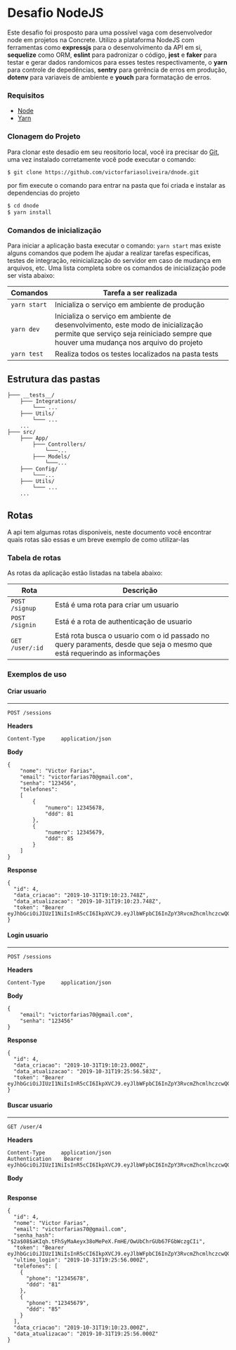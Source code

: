 
# Desafio NodeJS

Este desafio foi prosposto para uma possível vaga com desenvolvedor node em projetos na
Concrete. Utilizo a plataforma NodeJS com ferramentas como **expressjs** para o desenvolvimento
da API em si, **sequelize** como ORM, **eslint** para padronizar o código, **jest** e **faker** para testar e gerar dados randomicos para esses testes respectivamente, o **yarn** para controle de depedências, **sentry** para gerência de erros em produção, **dotenv** 
para variaveis de ambiente e **youch** para formatação de erros.

### Requisitos
- [Node](https://nodejs.org/en/download/)
- [Yarn](https://yarnpkg.com/lang/en/docs/install)

### Clonagem do Projeto
Para clonar este desadio em seu reositorio local, você ira precisar do [Git](https://git-scm.com/ "Git"), uma vez instalado corretamente você pode executar o comando:
```bash
$ git clone https://github.com/victorfariasoliveira/dnode.git
```
por fim execute o comando para entrar na pasta que foi criada e instalar as dependencias do projeto
```bash
$ cd dnode
$ yarn install
```

### Comandos de inicialização

Para iniciar a aplicação basta executar o comando: `yarn start` mas existe alguns comandos que podem lhe ajudar a realizar tarefas especificas, testes de integração, reinicialização do servidor em caso de mudança em arquivos, etc. Uma lista completa sobre os comandos de inicialização pode ser vista abaixo:

Comandos  | Tarefa a ser realizada
------------- | -------------
`yarn start` | Inicializa o serviço em ambiente de produção
`yarn dev` | Inicializa o serviço em ambiente de desenvolvimento, este modo de inicialização permite que serviço seja reiniciado sempre  que houver uma mudança nos arquivo do projeto
`yarn test` | Realiza todos os testes localizados na pasta tests

## Estrutura das pastas
```
├─── __tests__/
	├─── Integrations/
		└─── ...
	├─── Utils/
		└─── ...
	...
├─── src/
	├─── App/
		├─── Controllers/
			└───...
		├─── Models/
			└───...
	├─── Config/
		└───...
	├─── Utils/
		└─── ...
	...
```

## Rotas

A api tem algumas rotas disponiveis, neste documento você encontrar quais rotas são essas e um breve exemplo de como utilizar-las
### Tabela de rotas

As rotas da aplicação estão listadas na tabela abaixo:

Rota  |  Descrição
--------------------  | --------------
`POST /signup`  | Está é uma rota para criar um usuario
`POST /signin`  | Está é a rota de authenticação de usuario
`GET /user/:id`  | Está rota busca o usuario com o id passado no query paraments, desde que seja o mesmo que está requerindo as informações


### Exemplos de uso

#### Criar usuario
---
```
POST /sessions
```

**Headers**
```
Content-Type     application/json
```

**Body**

```
{
	"nome": "Victor Farias",
	"email": "victorfarias70@gmail.com",
	"senha": "123456",
	"telefones": 
    [
		{
            "numero": 12345678, 
            "ddd": 81
        },
		{
            "numero": 12345679, 
            "ddd": 85
        }
	]
}
```

**Response**
```
{
  "id": 4,
  "data_criacao": "2019-10-31T19:10:23.748Z",
  "data_atualizacao": "2019-10-31T19:10:23.748Z",
  "token": "Bearer eyJhbGciOiJIUzI1NiIsInR5cCI6IkpXVCJ9.eyJlbWFpbCI6InZpY3RvcmZhcmlhczcwQGdtYWlsLmNvbSIsImlhdCI6MTU3MjU0OTAyMywiZXhwIjoxNTcyNTUyNjIzfQ.gWJYdz654AwI5TT4J7naUYnc2Fpd1sxzIpxC2zDbhnU"
}
```


#### Login usuario
---
```
POST /sessions
```

**Headers**
```
Content-Type     application/json
```

**Body**

```
{
	"email": "victorfarias70@gmail.com",
	"senha": "123456"
}
```

**Response**
```
{
  "id": 4,
  "data_criacao": "2019-10-31T19:10:23.000Z",
  "data_atualizacao": "2019-10-31T19:25:56.583Z",
  "token": "Bearer eyJhbGciOiJIUzI1NiIsInR5cCI6IkpXVCJ9.eyJlbWFpbCI6InZpY3RvcmZhcmlhczcwQGdtYWlsLmNvbSIsImlhdCI6MTU3MjU0OTAyMywiZXhwIjoxNTcyNTUyNjIzfQ.gWJYdz654AwI5TT4J7naUYnc2Fpd1sxzIpxC2zDbhnU"
}
```


#### Buscar usuario
---
```
GET /user/4
```

**Headers**
```
Content-Type     application/json
Authentication    Bearer eyJhbGciOiJIUzI1NiIsInR5cCI6IkpXVCJ9.eyJlbWFpbCI6InZpY3RvcmZhcmlhczcwQGdtYWlsLmNvbSIsImlhdCI6MTU3MjU0OTAyMywiZXhwIjoxNTcyNTUyNjIzfQ.gWJYdz654AwI5TT4J7naUYnc2Fpd1sxzIpxC2zDbhnU
```

**Body**

```
```
**Response**
```
{
  "id": 4,
  "nome": "Victor Farias",
  "email": "victorfarias70@gmail.com",
  "senha_hash": "$2a$08$aKIqh.tFhSyMaAeyx38oMePeX.FmHE/OwUbChrGUb67FGbWczgCIi",
  "token": "Bearer eyJhbGciOiJIUzI1NiIsInR5cCI6IkpXVCJ9.eyJlbWFpbCI6InZpY3RvcmZhcmlhczcwQGdtYWlsLmNvbSIsImlhdCI6MTU3MjU0OTAyMywiZXhwIjoxNTcyNTUyNjIzfQ.gWJYdz654AwI5TT4J7naUYnc2Fpd1sxzIpxC2zDbhnU",
  "ultimo_login": "2019-10-31T19:25:56.000Z",
  "telefones": [
    {
      "phone": "12345678",
      "ddd": "81"
    },
    {
      "phone": "12345679",
      "ddd": "85"
    }
  ],
  "data_criacao": "2019-10-31T19:10:23.000Z",
  "data_atualizacao": "2019-10-31T19:25:56.000Z"
}
```
